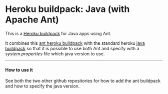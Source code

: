 Heroku buildpack: Java (with Apache Ant)
=========================

This is a [Heroku buildpack](http://devcenter.heroku.com/articles/buildpack) for Java apps using Ant.

It combines this [ant heroku buildpack](https://github.com/dennisg/heroku-buildpack-ant) with the standard heroku [java buildpack](https://github.com/heroku/heroku-buildpack-java) so that it is possible to use both Ant and specify with a *system.properties* file which java version to use.

- - -
#### How to use it
See both the two other github repositories for how to add the ant buildpack and how to specify the java version.
